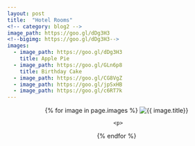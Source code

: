 ```yaml
---
layout: post
title:  "Hotel Rooms"
<!-- category: blog2 -->
image_path: https://goo.gl/dDg3H3
<!--bigimg: https://goo.gl/dDg3H3-->
images:
  - image_path: https://goo.gl/dDg3H3
    title: Apple Pie
  - image_path: https://goo.gl/GLn6p8
    title: Birthday Cake 
  - image_path: https://goo.gl/CG8VgZ
  - image_path: https://goo.gl/jpSxHB
  - image_path: https://goo.gl/c6RT7k
---
```

<div >
<center>
  {% for image in page.images %}
    <img src="{{ image.image_path }}" alt="{{ image.title}}"/>

<!--    <div style="background-image: url(https://goo.gl/dDg3H3);"> 
        <img src="{{ image.image_path }}" alt="{{ image.title}}"/> 
    </div> -->
    
<!--  <table style="background-image:url('image.image_path')"><tr><td></td></tr></table> -->
     <p>
  {% endfor %}
</center>
</div>

